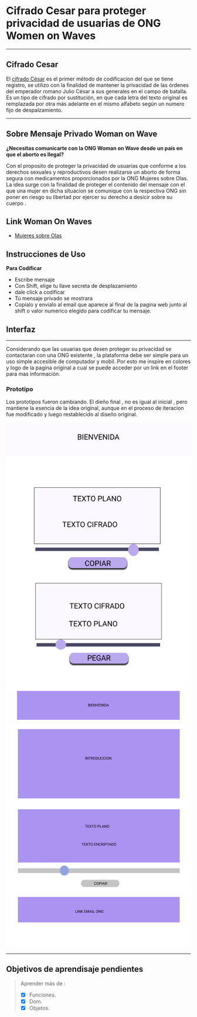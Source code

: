 # Cifrado Cesar para proteger privacidad de usuarias de ONG Women on Waves
***
## Cifrado Cesar
El [cifrado César](https://es.wikipedia.org/wiki/Cifrado_C%C3%A9sar)
es el primer método de codificacion del que se tiene registro, se utilizo 
con la finalidad de mantener la privacidad de las órdenes del emperador
romano Julio César a sus generales en el campo de batalla.
Es un tipo de cifrado por sustitución, en que cada letra del texto
original es remplazada por otra más adelante en el mismo alfabeto
según un numero fijo de despalzamiento.
***

## Sobre Mensaje Privado Woman on Wave

**¿Necesitas comunicarte con la ONG Woman on Wave desde un país en que el aborto es Ilegal?**

Con el proposito de proteger la privacidad de usuarias que conforme a los derechos sexuales
y reproductivos desen realizarse un aborto de forma segura con medicamentos proporcionados 
por la ONG Mujeres sobre Olas. La idea surge con la finalidad de proteger el contenido del 
mensaje con el que una mujer en dicha situacion se comunique con la respectiva ONG sin poner 
en riesgo su libertad por ejercer su derecho a desicir sobre su cuerpo .

## Link Woman On Waves 

* [Mujeres sobre Olas](https://www.womenonwaves.org/ "Visita A Mujeres Sobre Olas")

## Instrucciones de Uso
**Para Codificar**
* Escribe mensaje
* Con Shift, elige tu llave secreta de desplazamiento
* dale click a codificar
* Tú mensaje privado se mostrara
* Copialo y envialo al email que aparece al final de la pagina web
  junto al shift o valor numerico elegido para codificar tu mensaje.

## Interfaz
***
Considerando que las usuarias que desen proteger su privacidad se contactaran con una ONG
existente , la plataforma debe ser simple para un uso simple accesible de computador y mobil.
Por esto me inspire en colores y logo de la pagina original a cual se puede acceder por un link
en el footer para mas información.

### Prototipo

Los prototipos fueron cambiando. El dieño final , no es igual al inicial , pero mantiene la 
esencia de la idea original, aunque en el proceso de iteracion fue modificado y luego restablecido 
al diseño original.

![prototipo](/src/img/Criptografia.png "Criptografia")
![prototipo2](/src/img/Cripto2.png "Cripto2")
***
## Objetivos de aprendisaje pendientes
> Aprender más de :
> * [x] Funciones.
> * [x] Dom.
> * [x] Objetos.

